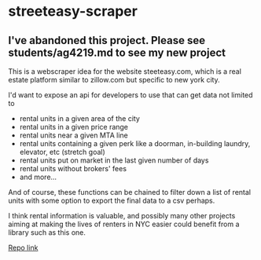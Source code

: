 # streeteasy-scraper

## I've abandoned this project. Please see students/ag4219.md to see my new project

This is a webscraper idea for the website steeteasy.com, which is a real estate platform similar to zillow.com but specific to new york city.

I'd want to expose an api for developers to use that can get data not limited to

- rental units in a given area of the city
- rental units in a given price range
- rental units near a given MTA line
- rental units containing a given perk like a doorman, in-building laundry, elevator, etc (stretch goal)
- rental units put on market in the last given number of days
- rental units without brokers' fees
- and more...

And of course, these functions can be chained to filter down a list of rental units with some option to export the final data to a csv perhaps.

I think rental information is valuable, and possibly many other projects aiming at making the lives of renters in NYC easier could benefit
from a library such as this one.

[Repo link](https://github.com/angarc/streeteasy-scraper)
